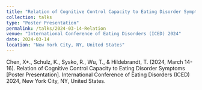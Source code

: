 ```yaml
---
title: "Relation of Cognitive Control Capacity to Eating Disorder Symptoms"
collection: talks
type: "Poster Presentation"
permalink: /talks/2024-03-14-Relation
venue: "International Conference of Eating Disorders (ICED) 2024"
date: 2024-03-14
location: "New York City, NY, United States"
---
```


Chen, X*., Schulz, K., Sysko, R., Wu, T., & Hildebrandt, T. (2024, March 14-16). Relation of Cognitive Control Capacity to Eating Disorder Symptoms [Poster Presentation]. International Conference of Eating Disorders (ICED) 2024, New York City, NY, United States.
